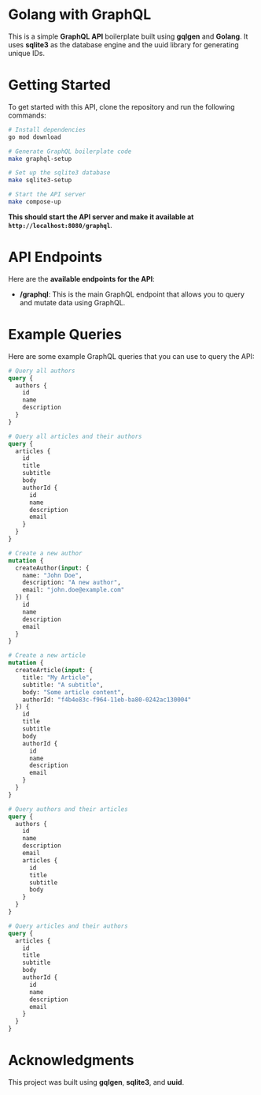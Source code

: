 # Golang with GraphQL

This is a simple **GraphQL API** boilerplate built using **gqlgen** and **Golang**. It uses **sqlite3** as the database engine and the uuid library for generating unique IDs.

# Getting Started
To get started with this API, clone the repository and run the following commands:

```sh
# Install dependencies
go mod download

# Generate GraphQL boilerplate code
make graphql-setup

# Set up the sqlite3 database
make sqlite3-setup

# Start the API server
make compose-up
```

**This should start the API server and make it available at `http://localhost:8080/graphql`**.

# API Endpoints
Here are the **available endpoints for the API**:

- **/graphql**: This is the main GraphQL endpoint that allows you to query and mutate data using GraphQL.

# Example Queries
Here are some example GraphQL queries that you can use to query the API:

```graphql
# Query all authors
query {
  authors {
    id
    name
    description
  }
}
```

```graphql
# Query all articles and their authors
query {
  articles {
    id
    title
    subtitle
    body
    authorId {
      id
      name
      description
      email
    }
  }
}
```

```graphql
# Create a new author
mutation {
  createAuthor(input: {
    name: "John Doe",
    description: "A new author",
    email: "john.doe@example.com"
  }) {
    id
    name
    description
    email
  }
}
```

```graphql
# Create a new article
mutation {
  createArticle(input: {
    title: "My Article",
    subtitle: "A subtitle",
    body: "Some article content",
    authorId: "f4b4e83c-f964-11eb-ba80-0242ac130004"
  }) {
    id
    title
    subtitle
    body
    authorId {
      id
      name
      description
      email
    }
  }
}
```

```graphql
# Query authors and their articles
query {
  authors {
    id
    name
    description
    email
    articles {
      id
      title
      subtitle
      body
    }
  }
}
```

```graphql
# Query articles and their authors
query {
  articles {
    id
    title
    subtitle
    body
    authorId {
      id
      name
      description
      email
    }
  }
}
```

# Acknowledgments
This project was built using **gqlgen**, **sqlite3**, and **uuid**.